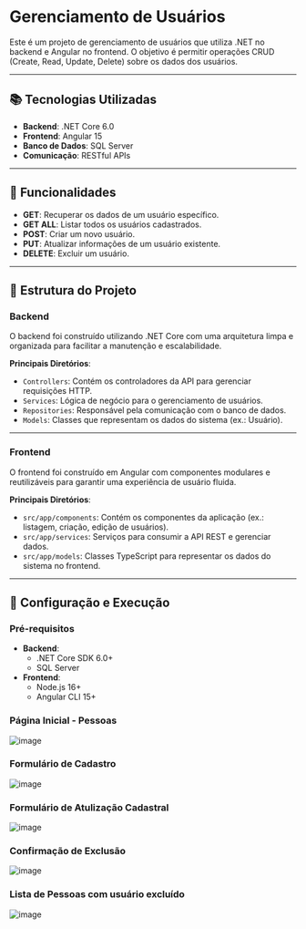 # Gerenciamento de Usuários

Este é um projeto de gerenciamento de usuários que utiliza .NET no backend e Angular no frontend. O objetivo é permitir operações CRUD (Create, Read, Update, Delete) sobre os dados dos usuários.

---

## 📚 Tecnologias Utilizadas

- **Backend**: .NET Core 6.0
- **Frontend**: Angular 15
- **Banco de Dados**: SQL Server
- **Comunicação**: RESTful APIs

---

## 🚀 Funcionalidades

- **GET**: Recuperar os dados de um usuário específico.
- **GET ALL**: Listar todos os usuários cadastrados.
- **POST**: Criar um novo usuário.
- **PUT**: Atualizar informações de um usuário existente.
- **DELETE**: Excluir um usuário.

---

## 📂 Estrutura do Projeto

### Backend
O backend foi construído utilizando .NET Core com uma arquitetura limpa e organizada para facilitar a manutenção e escalabilidade.

**Principais Diretórios**:
- `Controllers`: Contém os controladores da API para gerenciar requisições HTTP.
- `Services`: Lógica de negócio para o gerenciamento de usuários.
- `Repositories`: Responsável pela comunicação com o banco de dados.
- `Models`: Classes que representam os dados do sistema (ex.: Usuário).

---

### Frontend
O frontend foi construído em Angular com componentes modulares e reutilizáveis para garantir uma experiência de usuário fluida.

**Principais Diretórios**:
- `src/app/components`: Contém os componentes da aplicação (ex.: listagem, criação, edição de usuários).
- `src/app/services`: Serviços para consumir a API REST e gerenciar dados.
- `src/app/models`: Classes TypeScript para representar os dados do sistema no frontend.

---

## 🔧 Configuração e Execução

### Pré-requisitos
- **Backend**:
  - .NET Core SDK 6.0+
  - SQL Server
- **Frontend**:
  - Node.js 16+
  - Angular CLI 15+

### Página Inicial - Pessoas
![image](https://github.com/user-attachments/assets/8e7838ac-cca5-4ed4-bf30-0e5951ca56bd)


### Formulário de Cadastro
![image](https://github.com/user-attachments/assets/dc3dfb3c-4e2c-4ce0-859b-9b17a3ba7cb1)

### Formulário de Atulização Cadastral
![image](https://github.com/user-attachments/assets/114ba5ef-2b48-4431-8f15-dcb7b25b9fc6)

### Confirmação de Exclusão
![image](https://github.com/user-attachments/assets/2c776ea9-6337-45cd-9f34-eae8ecee2a83)

### Lista de Pessoas com usuário excluído
![image](https://github.com/user-attachments/assets/0439aa5f-f2f4-49f0-9884-a26e1546f41d)




